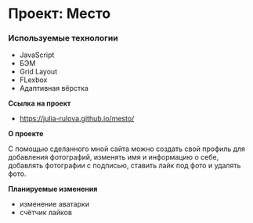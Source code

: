 # Проект: Место

### Используемые технологии

* JavaScript
* БЭМ
* Grid Layout
* FLexbox
* Адаптивная вёрстка

**Ссылка на проект**

* https://julia-rulova.github.io/mesto/

**О проекте**

С помощью сделанного мной сайта можно создать свой профиль для добавления фотографий, изменять имя и информацию о себе, добавлять фотографии с подписью, ставить лайк под фото и удалять фото.

**Планируемые изменения**

* изменение аватарки
* счётчик лайков